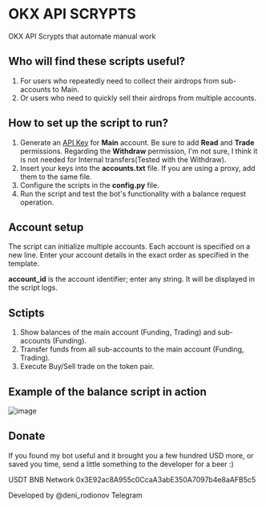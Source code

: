 # OKX API SCRYPTS

OKX API Scrypts that automate manual work

## Who will find these scripts useful?
1. For users who repeatedly need to collect their airdrops from sub-accounts to Main.
2. Or users who need to quickly sell their airdrops from multiple accounts.

## How to set up the script to run?
1. Generate an [API Key](https://support.cryptact.com/hc/en-us/articles/10076952807193-How-to-get-an-API-key-for-OKX) for **Main** account. Be sure to add **Read** and **Trade** permissions. Regarding the **Withdraw** permission, I'm not sure, I think it is not needed for Internal transfers(Tested with the Withdraw).
2. Insert your keys into the **accounts.txt** file. If you are using a proxy, add them to the same file.
3. Configure the scripts in the **config.py** file.
4. Run the script and test the bot's functionality with a balance request operation.

## Account setup
The script can initialize multiple accounts. Each account is specified on a new line.
Enter your account details in the exact order as specified in the template.

**account_id** is the account identifier; enter any string. It will be displayed in the script logs.

## Sctipts
1. Show balances of the main account (Funding, Trading) and sub-accounts (Funding).
2. Transfer funds from all sub-accounts to the main account (Funding, Trading).
3. Execute Buy/Sell trade on the token pair.

## Example of the balance script in action
![image](https://github.com/Antik21/OKX-AIO/assets/170818298/74aaa17f-31d7-457d-839a-9f351e7afe8f)


## Donate
If you found my bot useful and it brought you a few hundred USD more, or saved you time, send a little something to the developer for a beer :)

USDT BNB Network 0x3E92ac8A955c0CcaA3abE350A7097b4e8aAFB5c5

Developed by @deni_rodionov Telegram
